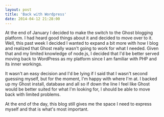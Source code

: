 ```yaml
---
layout: post
title: 'Back with Wordpress'
date: 2014-04-12 21:28:00
---
```


At the end of January I decided to make the switch to the Ghost blogging platform. I had heard good things about it and decided to move over to it. Well, this past week I decided I wanted to expand a bit more with how I blog and realized that Ghost really wasn't going to work for what I needed. Given that and my limited knowledge of node.js, I decided that I'd be better served moving back to WordPress as my platform since I am familiar with PHP and its inner workings.

It wasn't an easy decision and I'd be lying if I said that I wasn't second guessing myself, but for the moment, I'm happy with where I'm at. I backed up my Ghost install, database and all so if down the line I feel like Ghost would be better suited for what I'm looking for, I should be able to move back with limited problems.

At the end of the day, this blog still gives me the space I need to express myself and that is what's most important.
